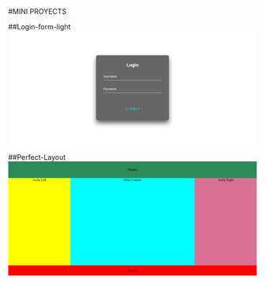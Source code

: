 #MINI PROYECTS



##Login-form-light
![Login-form-light](/Login_Form_Light/Login-Form-Light.png)

##Perfect-Layout
![Perfect-Layout](/Perfect_Layout/Perfect-Layout.png)